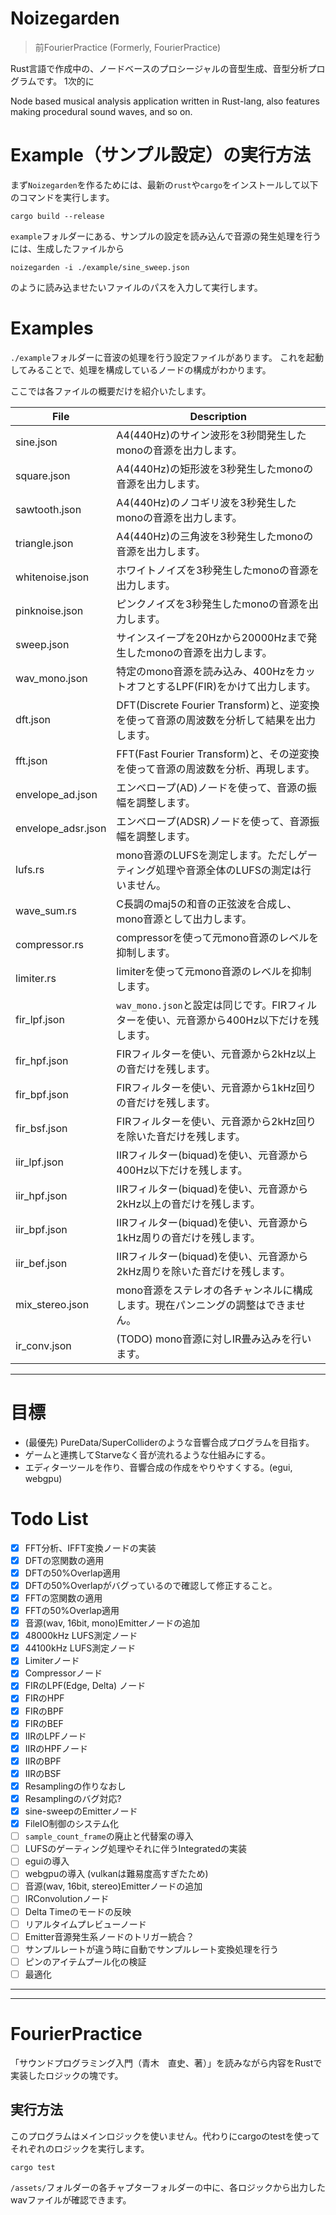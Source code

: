 # Noizegarden

> 前FourierPractice (Formerly, FourierPractice)

Rust言語で作成中の、ノードベースのプロシージャルの音型生成、音型分析プログラムです。
1次的に

Node based musical analysis application written in Rust-lang, also features making procedural sound waves, and so on.

# Example（サンプル設定）の実行方法

まず`Noizegarden`を作るためには、最新の`rust`や`cargo`をインストールして以下のコマンドを実行します。

```
cargo build --release
```

`example`フォルダーにある、サンプルの設定を読み込んで音源の発生処理を行うには、生成したファイルから

```
noizegarden -i ./example/sine_sweep.json
```

のように読み込ませたいファイルのパスを入力して実行します。

# Examples

`./example`フォルダーに音波の処理を行う設定ファイルがあります。
これを起動してみることで、処理を構成しているノードの構成がわかります。

ここでは各ファイルの概要だけを紹介いたします。

| File               | Description                                                  |
|--------------------|--------------------------------------------------------------|
| sine.json          | A4(440Hz)のサイン波形を3秒間発生したmonoの音源を出力します。                        | 
| square.json        | A4(440Hz)の矩形波を3秒発生したmonoの音源を出力します。                           |
| sawtooth.json      | A4(440Hz)のノコギリ波を3秒発生したmonoの音源を出力します。                         |
| triangle.json      | A4(440Hz)の三角波を3秒発生したmonoの音源を出力します。                           |
| whitenoise.json    | ホワイトノイズを3秒発生したmonoの音源を出力します。                                 |
| pinknoise.json     | ピンクノイズを3秒発生したmonoの音源を出力します。                                  |
| sweep.json         | サインスイープを20Hzから20000Hzまで発生したmonoの音源を出力します。                    |
| wav_mono.json      | 特定のmono音源を読み込み、400HzをカットオフとするLPF(FIR)をかけて出力します。              |
| dft.json           | DFT(Discrete Fourier Transform)と、逆変換を使って音源の周波数を分析して結果を出力します。 |
| fft.json           | FFT(Fast Fourier Transform)と、その逆変換を使って音源の周波数を分析、再現します。       |
| envelope_ad.json   | エンベロープ(AD)ノードを使って、音源の振幅を調整します。                               |
| envelope_adsr.json | エンベロープ(ADSR)ノードを使って、音源振幅を調整します。                              |
| lufs.rs            | mono音源のLUFSを測定します。ただしゲーティング処理や音源全体のLUFSの測定は行いません。            |
| wave_sum.rs        | C長調のmaj5の和音の正弦波を合成し、mono音源として出力します。                          |
| compressor.rs      | compressorを使って元mono音源のレベルを抑制します。                             |
| limiter.rs         | limiterを使って元mono音源のレベルを抑制します。                                |
| fir_lpf.json       | `wav_mono.json`と設定は同じです。FIRフィルターを使い、元音源から400Hz以下だけを残します。     |
| fir_hpf.json       | FIRフィルターを使い、元音源から2kHz以上の音だけを残します。                            |
| fir_bpf.json       | FIRフィルターを使い、元音源から1kHz回りの音だけを残します。                            |
| fir_bsf.json       | FIRフィルターを使い、元音源から2kHz回りを除いた音だけを残します。                         |
| iir_lpf.json       | IIRフィルター(biquad)を使い、元音源から400Hz以下だけを残します。                     |
| iir_hpf.json       | IIRフィルター(biquad)を使い、元音源から2kHz以上の音だけを残します。                    |
| iir_bpf.json       | IIRフィルター(biquad)を使い、元音源から1kHz周りの音だけを残します。                    |
| iir_bef.json       | IIRフィルター(biquad)を使い、元音源から2kHz周りを除いた音だけを残します。                 |
| mix_stereo.json    | mono音源をステレオの各チャンネルに構成します。現在パンニングの調整はできません。                   |
| ir_conv.json       | (TODO) mono音源に対しIR畳み込みを行います。                                 |

---

# 目標

* (最優先) PureData/SuperColliderのような音響合成プログラムを目指す。
* ゲームと連携してStarveなく音が流れるような仕組みにする。
* エディターツールを作り、音響合成の作成をやりやすくする。(egui, webgpu)

# Todo List

- [x] FFT分析、IFFT変換ノードの実装
- [x] DFTの窓関数の適用
- [x] DFTの50%Overlap適用
- [x] DFTの50%Overlapがバグっているので確認して修正すること。
- [x] FFTの窓関数の適用
- [x] FFTの50%Overlap適用
- [x] 音源(wav, 16bit, mono)Emitterノードの追加
- [x] 48000kHz LUFS測定ノード
- [x] 44100kHz LUFS測定ノード
- [x] Limiterノード
- [x] Compressorノード
- [x] FIRのLPF(Edge, Delta) ノード
- [x] FIRのHPF
- [x] FIRのBPF
- [x] FIRのBEF
- [x] IIRのLPFノード
- [x] IIRのHPFノード
- [x] IIRのBPF
- [x] IIRのBSF
- [x] Resamplingの作りなおし
- [x] Resamplingのバグ対応?
- [x] sine-sweepのEmitterノード
- [x] FileIO制御のシステム化
- [ ] `sample_count_frame`の廃止と代替案の導入
- [ ] LUFSのゲーティング処理やそれに伴うIntegratedの実装
- [ ] eguiの導入
- [ ] webgpuの導入 (vulkanは難易度高すぎたため)
- [ ] 音源(wav, 16bit, stereo)Emitterノードの追加
- [ ] IRConvolutionノード
- [ ] Delta Timeのモードの反映
- [ ] リアルタイムプレビューノード
- [ ] Emitter音源発生系ノードのトリガー統合？
- [ ] サンプルレートが違う時に自動でサンプルレート変換処理を行う
- [ ] ピンのアイテムプール化の検証
- [ ] 最適化

---
---

# FourierPractice

「サウンドプログラミング入門（青木　直史、著）」を読みながら内容をRustで実装したロジックの塊です。

## 実行方法

このプログラムはメインロジックを使いません。代わりにcargoのtestを使ってそれぞれのロジックを実行します。

```
cargo test
```

`/assets/`フォルダーの各チャプターフォルダーの中に、各ロジックから出力したwavファイルが確認できます。
